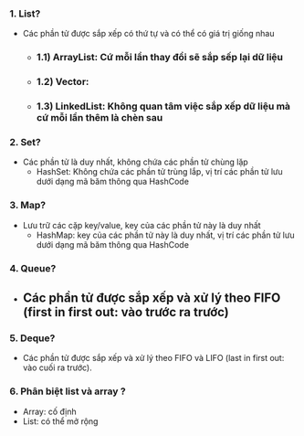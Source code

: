 ### 1. List?
- Các phần tử được sắp xếp có thứ tự và có thể có giá trị giống nhau
    - ### 1.1) ArrayList: Cứ mỗi lần thay đổi sẽ sắp sếp lại dữ liệu
    - ### 1.2) Vector:
    - ### 1.3) LinkedList: Không quan tâm việc sắp xếp dữ liệu mà cứ mỗi lần thêm là chèn sau

### 2. Set?
- Các phần tử là duy nhất, không chứa các phần tử chùng lặp
    - HashSet: Không chứa các phần tử trùng lắp, vị trí các phần tử lưu dưới dạng mã băm thông qua HashCode
    
### 3. Map?
- Lưu trữ các cặp key/value, key của các phần tử này là duy nhất
    - HashMap: key của các phần tử này là duy nhất, vị trí các phần tử lưu dưới dạng mã băm thông qua HashCode

### 4. Queue?
- Các phần tử được sắp xếp và xử lý theo FIFO (first in first out: vào trước ra trước)
    - 

### 5. Deque?
- Các phần tử được sắp xếp và xử lý theo FIFO và LIFO (last in first out: vào cuối ra trước).

### 6. Phân biệt list và array ?
- Array: cố định
- List: có thể mở rộng 
